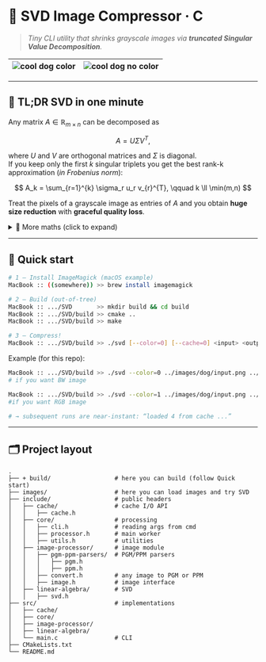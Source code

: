 # 📸 SVD Image Compressor · C

> _Tiny CLI utility that shrinks grayscale images via **truncated Singular Value Decomposition**._

| ![cool dog color](/images/dog/cool-dog-color.gif) | ![cool dog no color](/images/dog/cool-dog-nocolor.gif) |
|:-------------------------------------------------:|:------------------------------------------------------:|

---

## 🧠 TL;DR SVD in one minute

Any matrix $A \in \mathbb{R}_{m \times n}$ can be decomposed as

$$
A = U \Sigma V^{T},
$$

where $U$ and $V$ are orthogonal matrices and $\Sigma$ is diagonal.  
If you keep only the first $k$ singular triplets you get the best rank-k approximation (*in Frobenius norm*):

$$
A_k = \sum_{r=1}^{k} \sigma_r u_r v_{r}^{T}, \qquad k \ll \min(m,n)
$$

Treat the pixels of a grayscale image as entries of $A$ and you obtain **huge size reduction** with **graceful quality
loss**.

<details>
<summary>📐 More maths (click to expand) </summary>

* Power iteration finds the dominant singular vector by alternating multiplication with $A$ and $A^{T}$.
* After each triplet $(u_r, \sigma_r, v_r)$ we _deflate_ $A ← A − u_r \sigma_r v_{r}^{T}$ to expose the next $\sigma$.
* This process repeats until the requested rank is reached.

</details>

---

## 🚀 Quick start

```bash
# 1 – Install ImageMagick (macOS example)
MacBook :: ((somewhere)) >> brew install imagemagick

# 2 – Build (out-of-tree)
MacBook :: .../SVD       >> mkdir build && cd build
MacBook :: .../SVD/build >> cmake ..
MacBook :: .../SVD/build >> make

# 3 – Compress!
MacBook :: .../SVD/build >> ./svd [--color=0] [--cache=0] <input> <output> <rank>
```

Example (for this repo):

```bash
MacBook :: .../SVD/build >> ./svd --color=0 ../images/dog/input.png ../images/dog/color-nocolor/nocolor/output-nocolor-4 4  
# if you want BW image

MacBook :: .../SVD/build >> ./svd --color=1 ../images/dog/input.png ../images/dog/color-nocolor/color/output-color-4 4  
#if you want RGB image

# → subsequent runs are near-instant: “loaded 4 from cache ...”
```

---

## 🗂 Project layout

```text
.
├── + build/                  # here you can build (follow Quick start)
├── images/                   # here you can load images and try SVD
├── include/                  # public headers
│   ├── cache/                # cache I/O API
│   │   ├── cache.h
│   ├── core/                 # processing
│   │   ├── cli.h             # reading args from cmd
│   │   ├── processor.h       # main worker
│   │   ├── utils.h           # utilities
│   ├── image-processor/      # image module
│   │   ├── pgm-ppm-parsers/  # PGM/PPM parsers
│   │   │   ├── pgm.h
│   │   │   ├── ppm.h
│   │   ├── convert.h         # any image to PGM or PPM
│   │   ├── image.h           # image interface
│   ├── linear-algebra/       # SVD
│   │   ├── svd.h
├── src/                      # implementations
│   ├── cache/
│   ├── core/
│   ├── image-processor/
│   ├── linear-algebra/
│   └── main.c                # CLI
├── CMakeLists.txt
└── README.md
```
